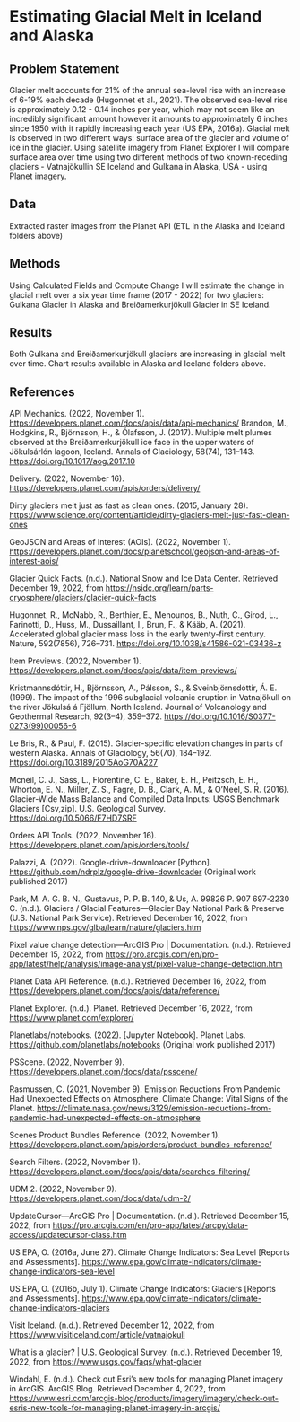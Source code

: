 # Estimating Glacial Melt in Iceland and Alaska

## Problem Statement

Glacier melt accounts for 21% of the annual sea-level rise with an increase of 6-19% each decade (Hugonnet et al., 2021). The observed sea-level rise is approximately 0.12 - 0.14 inches per year, which may not seem like an incredibly significant amount however it amounts to approximately 6 inches since 1950 with it rapidly increasing each year (US EPA, 2016a). Glacial melt is observed in two different ways: surface area of the glacier and volume of ice in the glacier. Using satellite imagery from Planet Explorer I will compare surface area over time using two different methods of two known-receding glaciers - Vatnajökullin SE Iceland and Gulkana in Alaska, USA - using Planet imagery. 

## Data

Extracted raster images from the Planet API (ETL in the Alaska and Iceland folders above)

## Methods

Using Calculated Fields and Compute Change I will estimate the change in glacial melt over a six year time frame (2017 - 2022) for two glaciers: Gulkana Glacier in Alaska and Breiðamerkurjökull Glacier in SE Iceland.

## Results

Both Gulkana and Breiðamerkurjökull glaciers are increasing in glacial melt over time. Chart results available in Alaska and Iceland folders above.

## References

API Mechanics. (2022, November 1). https://developers.planet.com/docs/apis/data/api-mechanics/
Brandon, M., Hodgkins, R., Björnsson, H., & Ólafsson, J. (2017). Multiple melt plumes observed at the Breiðamerkurjökull ice face in the upper waters of Jökulsárlón lagoon, Iceland. Annals of Glaciology, 58(74), 131–143. https://doi.org/10.1017/aog.2017.10

Delivery. (2022, November 16). https://developers.planet.com/apis/orders/delivery/

Dirty glaciers melt just as fast as clean ones. (2015, January 28). https://www.science.org/content/article/dirty-glaciers-melt-just-fast-clean-ones

GeoJSON and Areas of Interest (AOIs). (2022, November 1). https://developers.planet.com/docs/planetschool/geojson-and-areas-of-interest-aois/

Glacier Quick Facts. (n.d.). National Snow and Ice Data Center. Retrieved December 19, 2022, from https://nsidc.org/learn/parts-cryosphere/glaciers/glacier-quick-facts

Hugonnet, R., McNabb, R., Berthier, E., Menounos, B., Nuth, C., Girod, L., Farinotti, D., Huss, M., Dussaillant, I., Brun, F., & Kääb, A. (2021). Accelerated global glacier mass loss in the early twenty-first century. Nature, 592(7856), 726–731. https://doi.org/10.1038/s41586-021-03436-z

Item Previews. (2022, November 1). https://developers.planet.com/docs/apis/data/item-previews/

Kristmannsdóttir, H., Björnsson, A., Pálsson, S., & Sveinbjörnsdóttir, Á. E. (1999). The impact of the 1996 subglacial volcanic eruption in Vatnajökull on the river Jökulsá á Fjöllum, North Iceland. Journal of Volcanology and Geothermal Research, 92(3–4), 359–372. https://doi.org/10.1016/S0377-0273(99)00056-6

Le Bris, R., & Paul, F. (2015). Glacier-specific elevation changes in parts of western Alaska. Annals of Glaciology, 56(70), 184–192. https://doi.org/10.3189/2015AoG70A227

Mcneil, C. J., Sass, L., Florentine, C. E., Baker, E. H., Peitzsch, E. H., Whorton, E. N., Miller, Z. S., Fagre, D. B., Clark, A. M., & O’Neel, S. R. (2016). Glacier-Wide Mass Balance and Compiled Data Inputs: USGS Benchmark Glaciers [Csv,zip]. U.S. Geological Survey. https://doi.org/10.5066/F7HD7SRF

Orders API Tools. (2022, November 16). https://developers.planet.com/apis/orders/tools/

Palazzi, A. (2022). Google-drive-downloader [Python]. https://github.com/ndrplz/google-drive-downloader (Original work published 2017)

Park, M. A. G. B. N., Gustavus, P. P. B. 140, & Us, A. 99826 P. 907 697-2230 C. (n.d.). Glaciers / Glacial Features—Glacier Bay National Park & Preserve (U.S. National Park Service). Retrieved December 16, 2022, from https://www.nps.gov/glba/learn/nature/glaciers.htm

Pixel value change detection—ArcGIS Pro | Documentation. (n.d.). Retrieved December 15, 2022, from https://pro.arcgis.com/en/pro-app/latest/help/analysis/image-analyst/pixel-value-change-detection.htm

Planet Data API Reference. (n.d.). Retrieved December 16, 2022, from https://developers.planet.com/docs/apis/data/reference/

Planet Explorer. (n.d.). Planet. Retrieved December 16, 2022, from https://www.planet.com/explorer/

Planetlabs/notebooks. (2022). [Jupyter Notebook]. Planet Labs. https://github.com/planetlabs/notebooks (Original work published 2017)

PSScene. (2022, November 9). https://developers.planet.com/docs/data/psscene/

Rasmussen, C. (2021, November 9). Emission Reductions From Pandemic Had Unexpected Effects on Atmosphere. Climate Change: Vital Signs of the Planet. https://climate.nasa.gov/news/3129/emission-reductions-from-pandemic-had-unexpected-effects-on-atmosphere

Scenes Product Bundles Reference. (2022, November 1). https://developers.planet.com/apis/orders/product-bundles-reference/

Search Filters. (2022, November 1). https://developers.planet.com/docs/apis/data/searches-filtering/

UDM 2. (2022, November 9). https://developers.planet.com/docs/data/udm-2/

UpdateCursor—ArcGIS Pro | Documentation. (n.d.). Retrieved December 15, 2022, from https://pro.arcgis.com/en/pro-app/latest/arcpy/data-access/updatecursor-class.htm

US EPA, O. (2016a, June 27). Climate Change Indicators: Sea Level [Reports and Assessments]. https://www.epa.gov/climate-indicators/climate-change-indicators-sea-level

US EPA, O. (2016b, July 1). Climate Change Indicators: Glaciers [Reports and Assessments]. https://www.epa.gov/climate-indicators/climate-change-indicators-glaciers

Visit Iceland. (n.d.). Retrieved December 12, 2022, from https://www.visiticeland.com/article/vatnajokull

What is a glacier? | U.S. Geological Survey. (n.d.). Retrieved December 19, 2022, from https://www.usgs.gov/faqs/what-glacier

Windahl, E. (n.d.). Check out Esri’s new tools for managing Planet imagery in ArcGIS. ArcGIS Blog. Retrieved December 4, 2022, from https://www.esri.com/arcgis-blog/products/imagery/imagery/check-out-esris-new-tools-for-managing-planet-imagery-in-arcgis/


